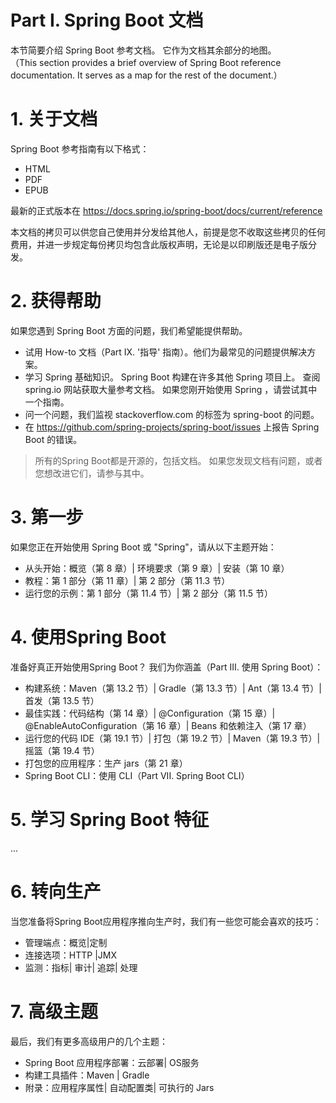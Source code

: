 # Part I. Spring Boot 文档

本节简要介绍 Spring Boot 参考文档。 它作为文档其余部分的地图。  
（This section provides a brief overview of Spring Boot reference documentation. It serves as a map for the rest of the document.）

# 1. 关于文档

Spring Boot 参考指南有以下格式：
- HTML
- PDF
- EPUB  

最新的正式版本在 https://docs.spring.io/spring-boot/docs/current/reference

本文档的拷贝可以供您自己使用并分发给其他人，前提是您不收取这些拷贝的任何费用，并进一步规定每份拷贝均包含此版权声明，无论是以印刷版还是电子版分发。

# 2. 获得帮助

如果您遇到 Spring Boot 方面的问题，我们希望能提供帮助。
- 试用 How-to 文档（Part IX. '指导' 指南）。他们为最常见的问题提供解决方案。
- 学习 Spring 基础知识。 Spring Boot 构建在许多其他 Spring 项目上。 查阅 spring.io 网站获取大量参考文档。 如果您刚开始使用 Spring ，请尝试其中一个指南。
- 问一个问题，我们监视 stackoverflow.com 的标签为 spring-boot 的问题。
- 在 https://github.com/spring-projects/spring-boot/issues 上报告 Spring Boot 的错误。

> 所有的Spring Boot都是开源的，包括文档。 如果您发现文档有问题，或者您想改进它们，请参与其中。

# 3. 第一步

如果您正在开始使用 Spring Boot 或 "Spring"，请从以下主题开始：
- 从头开始：概览（第 8 章）| 环境要求（第 9 章）| 安装（第 10 章）
- 教程：第 1 部分（第 11 章）| 第 2 部分（第 11.3 节）
- 运行您的示例：第 1 部分（第 11.4 节）| 第 2 部分（第 11.5 节）

# 4. 使用Spring Boot

准备好真正开始使用Spring Boot？ 我们为你涵盖（Part III. 使用 Spring Boot）：

- 构建系统：Maven（第 13.2 节）| Gradle（第 13.3 节）| Ant（第 13.4 节）| 首发（第 13.5 节）
- 最佳实践：代码结构（第 14 章）| @Configuration（第 15 章）| @EnableAutoConfiguration（第 16 章）| Beans 和依赖注入（第 17 章）
- 运行您的代码 IDE（第 19.1 节）| 打包（第 19.2 节）| Maven（第 19.3 节）|摇篮（第 19.4 节）
- 打包您的应用程序：生产 jars（第 21 章）
- Spring Boot CLI：使用 CLI（Part VII. Spring Boot CLI）

# 5. 学习 Spring Boot 特征

...

# 6. 转向生产

当您准备将Spring Boot应用程序推向生产时，我们有一些您可能会喜欢的技巧：

- 管理端点：概览|定制
- 连接选项：HTTP |JMX
- 监测：指标| 审计| 追踪| 处理


# 7. 高级主题

最后，我们有更多高级用户的几个主题：

- Spring Boot 应用程序部署：云部署| OS服务
- 构建工具插件：Maven | Gradle
- 附录：应用程序属性| 自动配置类| 可执行的 Jars
